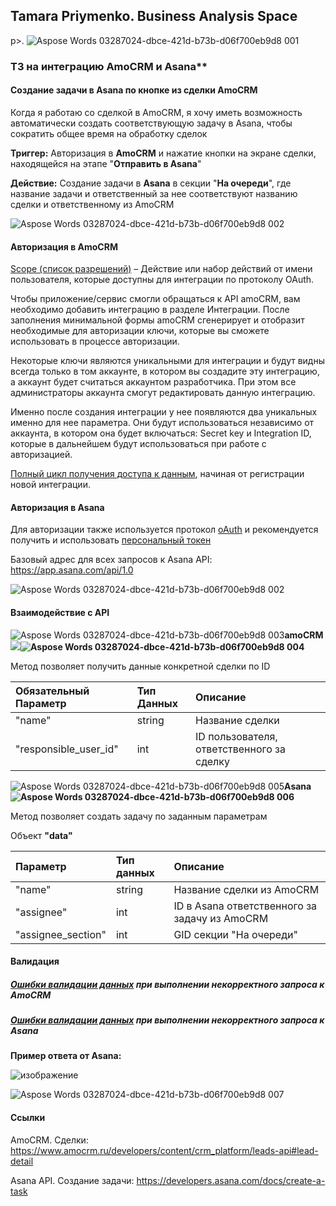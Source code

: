 ## Tamara Priymenko. Business Analysis Space

p>. ![Aspose Words 03287024-dbce-421d-b73b-d06f700eb9d8 001](https://user-images.githubusercontent.com/46677884/197208992-2d5af1cd-7c4e-4000-826d-fb67a7684202.png) 

### ТЗ на интеграцию AmoCRM и Asana**

#### Создание задачи в Asana по кнопке из сделки AmoCRM

Когда я работаю со сделкой в AmoCRM, я хочу иметь возможность автоматически создать соответствующую задачу в Asana, чтобы сократить общее время на обработку сделок 

**Триггер:** Авторизация в **AmoCRM** и нажатие кнопки на экране сделки, находящейся на этапе "**Отправить в Asana**"

**Действие:** Создание задачи в **Asana** в секции "**На очереди**", где название задачи и ответственный за нее соответствуют названию сделки и ответственному из AmoCRM

![Aspose Words 03287024-dbce-421d-b73b-d06f700eb9d8 002](https://user-images.githubusercontent.com/46677884/197209062-a10c88fd-6270-438a-9d39-112f4ce88474.png)

#### Авторизация в AmoCRM

[Scope (список разрешений)](https://www.amocrm.ru/developers/content/oauth/scopes) – Действие или набор действий от имени пользователя, которые доступны для интеграции по протоколу OAuth.

Чтобы приложение/сервис смогли обращаться к API amoCRM, вам необходимо добавить интеграцию в разделе Интеграции. После заполнения минимальной формы amoCRM сгенерирует и отобразит необходимые для авторизации ключи, которые вы сможете использовать в процессе авторизации.

Некоторые ключи являются уникальными для интеграции и будут видны всегда только в том аккаунте, в котором вы создадите эту интеграцию, а аккаунт будет считаться аккаунтом разработчика. При этом все администраторы аккаунта смогут редактировать данную интеграцию.

Именно после создания интеграции у нее появляются два уникальных именно для нее параметра. Они будут использоваться независимо от аккаунта, в котором она будет включаться: Secret key и Integration ID, которые в дальнейшем будут использоваться при работе с авторизацией.

[Полный цикл получения доступа к данным](https://www.amocrm.ru/developers/content/oauth/step-by-step#request_to_api), начиная от регистрации новой интеграции.

#### Авторизация в Asana

Для авторизации также используется протокол [oAuth](https://developers.asana.com/docs/oauth) и рекомендуется получить и использовать [персональный токен](https://developers.asana.com/docs/authentication-quick-start) 

Базовый адрес для всех запросов к Asana API: <https://app.asana.com/api/1.0>

![Aspose Words 03287024-dbce-421d-b73b-d06f700eb9d8 002](https://user-images.githubusercontent.com/46677884/197209062-a10c88fd-6270-438a-9d39-112f4ce88474.png)

#### Взаимодействие с API

![Aspose Words 03287024-dbce-421d-b73b-d06f700eb9d8 003](https://user-images.githubusercontent.com/46677884/197209128-d43fb021-7d86-4326-9330-20847a708b14.png)**amoCRM  ![](Aspose.Words.03287024-dbce-421d-b73b-d06f700eb9d8.004.png)![Aspose Words 03287024-dbce-421d-b73b-d06f700eb9d8 004](https://user-images.githubusercontent.com/46677884/197209230-8186f2a8-b241-4b39-b33e-03e3826932de.png)**

Метод позволяет получить данные конкретной сделки по ID

|**Обязательный Параметр**|**Тип Данных**|**Описание**|
| :- | :- | :- |
|"name"|string|Название сделки|
|"responsible\_user\_id"|int|ID пользователя, ответственного за сделку|

![Aspose Words 03287024-dbce-421d-b73b-d06f700eb9d8 005](https://user-images.githubusercontent.com/46677884/197210492-18f0d1b2-d7f0-486e-9e72-c5d87e11f245.png)**Asana    ![Aspose Words 03287024-dbce-421d-b73b-d06f700eb9d8 006](https://user-images.githubusercontent.com/46677884/197209271-10b57d13-daaf-4f59-9f44-e8ec20a984af.png)**


Метод позволяет создать задачу по заданным параметрам 

Объект **"data"**


|**Параметр**|**Тип данных**|**Описание**|
| :- | :- | :- |
|"name"|string|Название сделки из AmoCRM|
|"assignee"|int|ID в Asana ответственного за задачу из AmoCRM|
|"assignee\_section"|int|GID секции "На очереди"|


#### Валидация
##### [Ошибки валидации данных](https://www.amocrm.ru/developers/content/crm_platform/error-codes) при выполнении некорректного запроса к AmoCRM
##### [Ошибки валидации данных](https://developers.asana.com/docs/errors) при выполнении некорректного запроса к Asana
**Пример ответа от Asana:** 

![изображение](https://user-images.githubusercontent.com/46677884/197211077-a35b1be5-9e9c-45c1-8c9a-cd845790184e.png)


![Aspose Words 03287024-dbce-421d-b73b-d06f700eb9d8 007](https://user-images.githubusercontent.com/46677884/197209337-afe03449-a177-434a-8f4d-4ed25be88696.png)


#### Ссылки

AmoCRM. Сделки: <https://www.amocrm.ru/developers/content/crm_platform/leads-api#lead-detail> 

Asana API. Создание задачи: <https://developers.asana.com/docs/create-a-task>  
